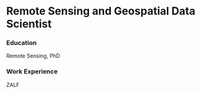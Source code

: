 # Remote Sensing and Geospatial Data Scientist

### Education
Remote Sensing, PhD

### Work Experience
ZALF
